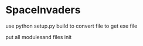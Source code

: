 # SpaceInvaders
use python setup.py build to convert file to get exe file

put all modulesand files init
